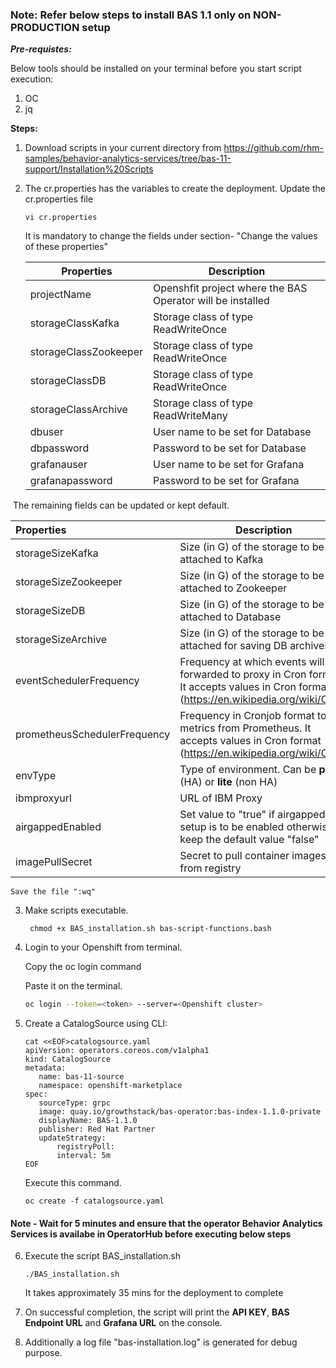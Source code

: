 ### **Note:** Refer below steps to install BAS 1.1 only on NON-PRODUCTION setup

***Pre-requistes:***

Below tools should be installed on your terminal before you start script execution:

1. OC
2. jq

**Steps:**

1. Download scripts in your current directory from
   <https://github.com/rhm-samples/behavior-analytics-services/tree/bas-11-support/Installation%20Scripts>

2. The cr.properties has the variables to create the deployment. Update the cr.properties file

   ```execute
   vi cr.properties
   ```

   It is mandatory to change the fields under section- "Change the values of these properties"

   | Properties            | Description                                                |
   | --------------------- | ---------------------------------------------------------- |
   | projectName           | Openshfit project where the BAS Operator will be installed |
   | storageClassKafka     | Storage class of type ReadWriteOnce                        |
   | storageClassZookeeper | Storage class of type ReadWriteOnce                        |
   | storageClassDB        | Storage class of type ReadWriteOnce                        |
   | storageClassArchive   | Storage class of type ReadWriteMany                        |
   | dbuser                | User name to be set for Database                           |
   | dbpassword            | Password to be set for Database                            |
   | grafanauser           | User name to be set for Grafana                            |
   | grafanapassword       | Password to be set for Grafana                             |

​       The remaining fields can be updated or kept default.

| Properties                   | Description                                                                                                                                |
| :--------------------------- | ------------------------------------------------------------------------------------------------------------------------------------------ |
| storageSizeKafka             | Size (in G) of the storage to be attached to Kafka                                                                                         |
| storageSizeZookeeper         | Size (in G) of the storage to be attached to Zookeeper                                                                                     |
| storageSizeDB                | Size (in G) of the storage to be attached to Database                                                                                      |
| storageSizeArchive           | Size (in G) of the storage to be attached for saving DB archives                                                                           |
| eventSchedulerFrequency      | Frequency at which events will be forwarded to proxy in Cron format. It accepts values in Cron format (<https://en.wikipedia.org/wiki/Cron>) |
| prometheusSchedulerFrequency | Frequency in Cronjob format to pull metrics from Prometheus. It accepts values in Cron format (<https://en.wikipedia.org/wiki/Cron>)         |
| envType                      | Type of environment. Can be **prod** (HA) or **lite** (non HA)                                                                             |
| ibmproxyurl                  | URL of IBM Proxy                                                                                                                           |
| airgappedEnabled             | Set value to "true" if airgapped setup is to be enabled otherwise keep the default value "false"                                           |
| imagePullSecret              | Secret to pull container images from registry                                                                                              |

    Save the file ":wq"

3. Make scripts executable.

    ```
     chmod +x BAS_installation.sh bas-script-functions.bash 
    ```

4. Login to your Openshift from terminal.

   Copy the oc login command

   Paste it on the terminal.

   ```bash
   oc login --token=<token> --server=<Openshift cluster>
   ```

5. Create a CatalogSource using CLI:

    ```
    cat <<EOF>catalogsource.yaml
    apiVersion: operators.coreos.com/v1alpha1
    kind: CatalogSource
    metadata:
       name: bas-11-source
       namespace: openshift-marketplace
    spec:
       sourceType: grpc
       image: quay.io/growthstack/bas-operator:bas-index-1.1.0-private
       displayName: BAS-1.1.0
       publisher: Red Hat Partner
       updateStrategy:
           registryPoll:
           interval: 5m
    EOF
    ```

    Execute this command.

    ```
    oc create -f catalogsource.yaml 
    ```

#### Note - Wait for 5 minutes and ensure that the operator Behavior Analytics Services is availabe in OperatorHub before executing below steps

6. Execute the script BAS_installation.sh

   ```execute
   ./BAS_installation.sh
   ```

   It takes approximately 35 mins for the deployment to complete

7. On successful completion, the script will print the **API KEY**, **BAS Endpoint URL** and **Grafana URL** on the console.

8. Additionally a log file "bas-installation.log" is generated for debug purpose.

